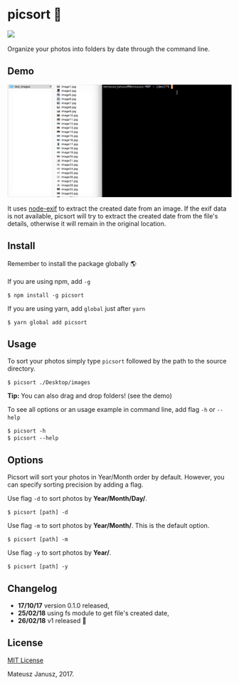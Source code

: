 # picsort 📸
![](https://travis-ci.org/mateuszjanusz/picsort.svg?branch=master)


Organize your photos into folders by date through the command line. 

## Demo
![](https://github.com/mateuszjanusz/picsort/blob/master/picsort_demo.gif)

It uses [node-exif](https://github.com/gomfunkel/node-exif) to extract the created date from an image. If the exif data is not available, picsort will try to extract the created date from the file's details, otherwise it will remain in the original location.

## Install
Remember to install the package globally 🌎 <br><br>
If you are using npm, add `-g`

```
$ npm install -g picsort
```


If you are using yarn, add `global` just after `yarn` 
```
$ yarn global add picsort
```

## Usage
To sort your photos simply type `picsort` followed by the path to the source directory. 
```
$ picsort ./Desktop/images
```
**Tip:** You can also drag and drop folders! (see the demo)

To see all options or an usage example in command line, add flag `-h` or `--help`
```
$ picsort -h
$ picsort --help
```

## Options
Picsort will sort your photos in Year/Month order by default. However, you can specify sorting precision by adding a flag. <br>

Use flag `-d` to sort photos by **Year/Month/Day/**. <br>
```
$ picsort [path] -d
````

Use flag `-m` to sort photos by **Year/Month/**. This is the default option.<br> 
```
$ picsort [path] -m
````

Use flag `-y` to sort photos by **Year/**. <br>
```
$ picsort [path] -y
````

## Changelog
- **17/10/17** version 0.1.0 released,
- **25/02/18** using fs module to get file's created date,
- **26/02/18** v1 released 🚀

## License

[MIT License](https://github.com/mateuszjanusz/picsort/blob/master/LICENSE.md)

Mateusz Janusz, 2017. 
